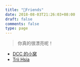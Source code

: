 ```yaml
---
title: "🔗Friends"
date: 2018-08-03T21:26:03+08:00
draft: false
comments: false
type: page
---
```


> 你真的很漂亮呢！

- [DCC 的小窝](https://dcc.cat "DCC 的小窝")
- [Trii Hsia](https://yumoe.com/ "Trii Hsia")